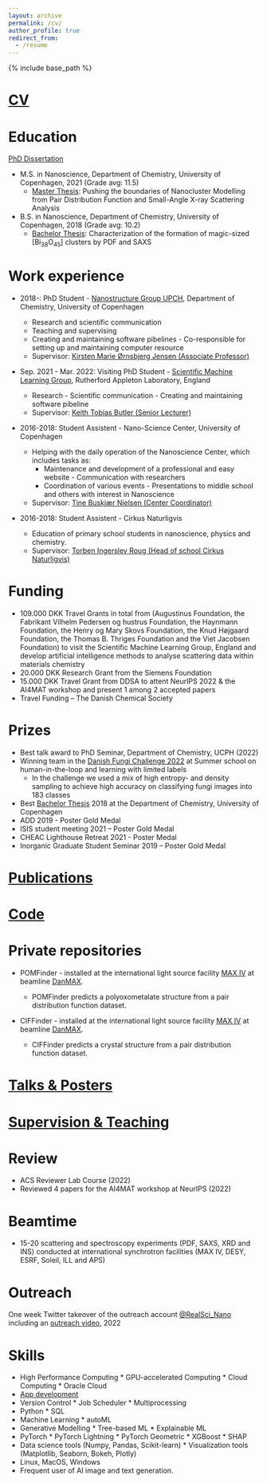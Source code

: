 ```yaml
---
layout: archive
permalink: /cv/
author_profile: true
redirect_from:
  - /resume
---
```


{% include base_path %}

[CV](../files/CurriculumVitae.pdf)
======

Education
======

<a href="https://drive.google.com/file/d/1anmQWaqCiPWSC0fAZ4lasGhxXmQpHtpe/view?usp=drive_link" target="_blank">PhD Dissertation</a>


* M.S. in Nanoscience, Department of Chemistry, University of Copenhagen, 2021 (Grade avg: 11.5)
  * [Master Thesis](../files/MasterThesis.pdf): Pushing the boundaries of Nanocluster Modelling from Pair Distribution Function and Small-Angle X-ray Scattering Analysis
* B.S. in Nanoscience, Department of Chemistry, University of Copenhagen, 2018 (Grade avg: 10.2)
  * [Bachelor Thesis](../files/BachelorThesis.pdf): Characterization of the formation of magic-sized [Bi<sub>38</sub>O<sub>45</sub>] clusters by PDF and SAXS

Work experience
======
* 2018-: PhD Student - [Nanostructure Group UPCH](https://nanostructure-cph.com/), Department of Chemistry, University of Copenhagen
    * Research and scientific communication
    * Teaching and supervising
    * Creating and maintaining software pibelines - Co-responsible for setting up and maintaining computer resource
  * Supervisor: [Kirsten Marie Ørnsbjerg Jensen (Associate Professor)](https://chem.ku.dk/ansatte/alle/?pure=en/persons/540779)

* Sep. 2021 - Mar. 2022: Visiting PhD Student - [Scientific Machine Learning Group](https://www.scd.stfc.ac.uk/Pages/Scientific-Machine-Learning.aspx), Rutherford Appleton Laboratory, England
    * Research - Scientific communication - Creating and maintaining software pibeline
  * Supervisor: [Keith Tobias Butler (Senior Lecturer)](https://www.sems.qmul.ac.uk/staff/k.butler)

* 2016-2018: Student Assistent - Nano-Science Center, University of Copenhagen
    * Helping with the daily operation of the Nanoscience Center, which includes tasks as:
      * Maintenance and development of a professional and easy website - Communication with researchers
      * Coordination of various events - Presentations to middle school and others with interest in Nanoscience
  * Supervisor: [Tine Buskjær Nielsen (Center Coordinator)](https://nano.ku.dk/english/contact/)
  
* 2016-2018: Student Assistent - Cirkus Naturligvis
    * Education of primary school students in nanoscience, physics and chemistry.
  * Supervisor: [Torben Ingerslev Roug (Head of school Cirkus Naturligvis)](https://www.linkedin.com/in/torbeningerslevroug/?originalSubdomain=dk)

Funding
======
* 109.000 DKK Travel Grants in total from (Augustinus Foundation, the Fabrikant Vilhelm Pedersen og hustrus Foundation, the Haynmann Foundation, the Henry og Mary Skovs Foundation, the Knud Højgaard Foundation, the Thomas B. Thriges Foundation and the Viet Jacobsen Foundation) to visit the Scientific Machine Learning Group, England and develop artificial intelligence methods to analyse scattering data within materials chemistry
* 20.000 DKK Research Grant from the Siemens Foundation
* 15.000 DKK Travel Grant from DDSA to attent NeurIPS 2022 & the AI4MAT workshop and present 1 among 2 accepted papers
* Travel Funding – The Danish Chemical Society

Prizes 
======
* Best talk award to PhD Seminar, Department of Chemistry, UCPH (2022)
* Winning team in the [Danish Fungi Challenge 2022](https://human-in-the-loop.compute.dtu.dk/challenge/) at Summer school on human-in-the-loop and learning with limited labels 
  * In the challenge we used a mix of high entropy- and density sampling to achieve high accuracy on classifying fungi images into 183 classes
* Best [Bachelor Thesis](../files/BachelorThesis.pdf) 2018 at the Department of Chemistry, University of Copenhagen
* ADD 2019 - Poster Gold Medal
* ISIS student meeting 2021 – Poster Gold Medal
* CHEAC Lighthouse Retreat 2021 - Poster Medal
* Inorganic Graduate Student Seminar 2019 – Poster Gold Medal

[Publications](https://scholar.google.com/citations?user=uQY14MjfYsIC&hl=da&oi=ao)
======

[Code](https://github.com/AndySAnker)
======

Private repositories
======
* POMFinder - installed at the international light source facility [MAX IV](https://www.maxiv.lu.se/) at beamline [DanMAX](https://www.maxiv.lu.se/beamlines-accelerators/beamlines/danmax/).
  * POMFinder predicts a polyoxometalate structure from a pair distribution function dataset.

* CIFFinder - installed at the international light source facility [MAX IV](https://www.maxiv.lu.se/) at beamline [DanMAX](https://www.maxiv.lu.se/beamlines-accelerators/beamlines/danmax/).
  * CIFFinder predicts a crystal structure from a pair distribution function dataset.

[Talks & Posters](https://andySAnker.github.io/talks/)
======

[Supervision & Teaching](https://andySAnker.github.io/teaching/)
======

Review
======
* ACS Reviewer Lab Course (2022)
* Reviewed 4 papers for the AI4MAT workshop at NeurIPS (2022)

Beamtime
======
* 15-20 scattering and spectroscopy experiments (PDF, SAXS, XRD and INS) conducted at international synchrotron facilities (MAX IV, DESY, ESRF, Soleil, ILL and APS)

Outreach
======
One week Twitter takeover of the outreach account [@RealSci_Nano](https://twitter.com/RealSci_Nano) including an [outreach video](https://youtu.be/PywCje9_YF4), 2022

Skills
======
* High Performance Computing  * GPU-accelerated Computing * Cloud Computing * Oracle Cloud
* [App development](https://huggingface.co/AndySAnker)
* Version Control * Job Scheduler * Multiprocessing
* Python * SQL
* Machine Learning * autoML
* Generative Modelling * Tree-based ML * Explainable ML 
* PyTorch * PyTorch Lightning * PyTorch Geometric * XGBoost * SHAP
* Data science tools (Numpy, Pandas, Scikit-learn) * Visualization tools (Matplotlib, Seaborn, Bokeh, Plotly)
* Linux, MacOS, Windows
* Frequent user of AI image and text generation.


<!--
Publications
======
  <ul>{% for post in site.publications %}
    {% include archive-single-cv.html %}
  {% endfor %}</ul>
  
Talks
======
  <ul>{% for post in site.talks %}
    {% include archive-single-talk-cv.html %}
  {% endfor %}</ul>
  
Teaching
======
  <ul>{% for post in site.teaching %}
    {% include archive-single-cv.html %}
  {% endfor %}</ul>

-->
  
